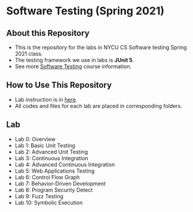 # Software Testing (Spring 2021)

## About this Repository
* This is the repository for the labs in NYCU CS Software testing Spring 2021 class.
* The testing framework we use in labs is **JUnit 5**.
* See more [Software Testing](https://timetable.nycu.edu.tw/?r=main/crsoutline&Acy=109&Sem=2&CrsNo=5259) course information.
## How to Use This Repository
* Lab instruction is in [here](https://github.com/iasthc/NYCU-Software-Testing-2021).
* All codes and files for each lab are placed in corresponding folders.

## Lab
* Lab 0: Overview 
* Lab 1: Basic Unit Testing 
* Lab 2: Advanced Unit Testing
* Lab 3: Continuous Integration 
* Lab 4: Advanced Continuous Integration
* Lab 5: Web Applications Testing
* Lab 6: Control Flow Graph
* Lab 7: Behavior-Driven Development
* Lab 8: Program Security Detect 
* Lab 9: Fuzz Testing 
* Lab 10: Symbolic Execution 
